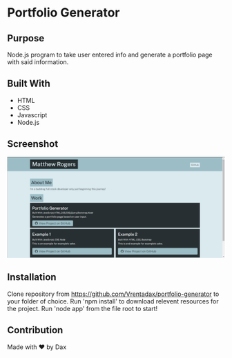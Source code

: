 # Portfolio Generator

## Purpose
Node.js program to take user entered info and generate a portfolio page with said information.

## Built With
* HTML
* CSS 
* Javascript 
* Node.js

## Screenshot
![Screenshot](./assets/images/Screenshot.png)

## Installation
Clone repository from https://github.com/Vrentadax/portfolio-generator to your folder of choice.
Run 'npm install' to download relevent resources for the project.
Run 'node app' from the file root to start!

## Contribution
Made with ❤️ by Dax